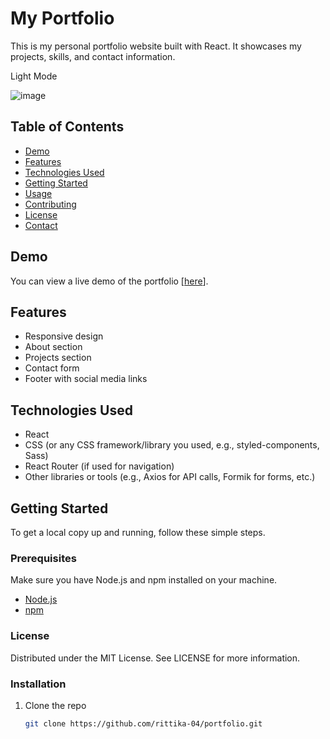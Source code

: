 # My Portfolio

This is my personal portfolio website built with React. It showcases my projects, skills, and contact information.

Light Mode

![image](https://github.com/user-attachments/assets/87fbc136-2ab5-4f08-a245-529afa520ee6)


## Table of Contents

- [Demo](#demo)
- [Features](#features)
- [Technologies Used](#technologies-used)
- [Getting Started](#getting-started)
- [Usage](#usage)
- [Contributing](#contributing)
- [License](#license)
- [Contact](#contact)

## Demo

You can view a live demo of the portfolio [[here](https://portfolio-9czt.vercel.app/)].

## Features

- Responsive design
- About section
- Projects section
- Contact form
- Footer with social media links

## Technologies Used

- React
- CSS (or any CSS framework/library you used, e.g., styled-components, Sass)
- React Router (if used for navigation)
- Other libraries or tools (e.g., Axios for API calls, Formik for forms, etc.)

## Getting Started

To get a local copy up and running, follow these simple steps.

### Prerequisites

Make sure you have Node.js and npm installed on your machine.

- [Node.js](https://nodejs.org/)
- [npm](https://www.npmjs.com/)

### License
Distributed under the MIT License. See LICENSE for more information.

### Installation

1. Clone the repo
   ```sh
   git clone https://github.com/rittika-04/portfolio.git
